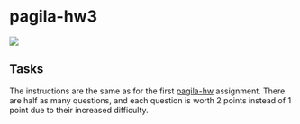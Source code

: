 # pagila-hw3
[![](https://github.com/x-ndy/pagila-hw3/workflows/tests/badge.svg)](https://github.com/x-ndy/pagila-hw3/actions?query=workflow%3Atests)

## Tasks

The instructions are the same as for the first [pagila-hw](https://github.com/mikeizbicki/pagila-hw) assignment.
There are half as many questions, and each question is worth 2 points instead of 1 point due to their increased difficulty.
